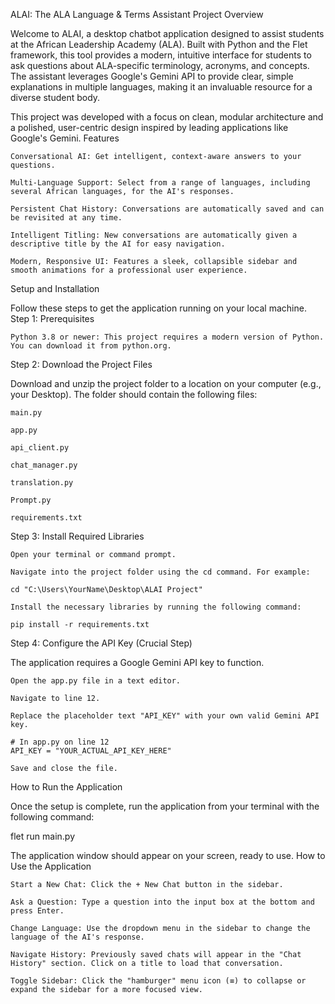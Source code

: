 ALAI: The ALA Language & Terms Assistant
Project Overview

Welcome to ALAI, a desktop chatbot application designed to assist students at the African Leadership Academy (ALA). Built with Python and the Flet framework, this tool provides a modern, intuitive interface for students to ask questions about ALA-specific terminology, acronyms, and concepts. The assistant leverages Google's Gemini API to provide clear, simple explanations in multiple languages, making it an invaluable resource for a diverse student body.

This project was developed with a focus on clean, modular architecture and a polished, user-centric design inspired by leading applications like Google's Gemini.
Features

    Conversational AI: Get intelligent, context-aware answers to your questions.

    Multi-Language Support: Select from a range of languages, including several African languages, for the AI's responses.

    Persistent Chat History: Conversations are automatically saved and can be revisited at any time.

    Intelligent Titling: New conversations are automatically given a descriptive title by the AI for easy navigation.

    Modern, Responsive UI: Features a sleek, collapsible sidebar and smooth animations for a professional user experience.

Setup and Installation

Follow these steps to get the application running on your local machine.
Step 1: Prerequisites

    Python 3.8 or newer: This project requires a modern version of Python. You can download it from python.org.

Step 2: Download the Project Files

Download and unzip the project folder to a location on your computer (e.g., your Desktop). The folder should contain the following files:

    main.py

    app.py

    api_client.py

    chat_manager.py

    translation.py

    Prompt.py

    requirements.txt

Step 3: Install Required Libraries

    Open your terminal or command prompt.

    Navigate into the project folder using the cd command. For example:

    cd "C:\Users\YourName\Desktop\ALAI Project"

    Install the necessary libraries by running the following command:

    pip install -r requirements.txt

Step 4: Configure the API Key (Crucial Step)

The application requires a Google Gemini API key to function.

    Open the app.py file in a text editor.

    Navigate to line 12.

    Replace the placeholder text "API_KEY" with your own valid Gemini API key.

    # In app.py on line 12
    API_KEY = "YOUR_ACTUAL_API_KEY_HERE"

    Save and close the file.

How to Run the Application

Once the setup is complete, run the application from your terminal with the following command:

flet run main.py

The application window should appear on your screen, ready to use.
How to Use the Application

    Start a New Chat: Click the + New Chat button in the sidebar.

    Ask a Question: Type a question into the input box at the bottom and press Enter.

    Change Language: Use the dropdown menu in the sidebar to change the language of the AI's response.

    Navigate History: Previously saved chats will appear in the "Chat History" section. Click on a title to load that conversation.

    Toggle Sidebar: Click the "hamburger" menu icon (≡) to collapse or expand the sidebar for a more focused view.
